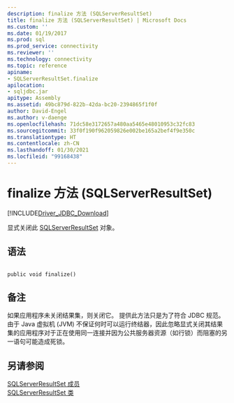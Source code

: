 ```yaml
---
description: finalize 方法 (SQLServerResultSet)
title: finalize 方法 (SQLServerResultSet) | Microsoft Docs
ms.custom: ''
ms.date: 01/19/2017
ms.prod: sql
ms.prod_service: connectivity
ms.reviewer: ''
ms.technology: connectivity
ms.topic: reference
apiname:
- SQLServerResultSet.finalize
apilocation:
- sqljdbc.jar
apitype: Assembly
ms.assetid: 49bc879d-822b-42da-bc20-2394865f1f0f
author: David-Engel
ms.author: v-daenge
ms.openlocfilehash: 71dc58e3172657a480aa5465e48010953c32fc83
ms.sourcegitcommit: 33f0f190f962059826e002be165a2bef4f9e350c
ms.translationtype: HT
ms.contentlocale: zh-CN
ms.lasthandoff: 01/30/2021
ms.locfileid: "99168438"
---
```

# <a name="finalize-method-sqlserverresultset"></a>finalize 方法 (SQLServerResultSet)
[!INCLUDE[Driver_JDBC_Download](../../../includes/driver_jdbc_download.md)]

  显式关闭此 [SQLServerResultSet](../../../connect/jdbc/reference/sqlserverresultset-class.md) 对象。  
  
## <a name="syntax"></a>语法  
  
```  
  
public void finalize()  
```  
  
## <a name="remarks"></a>备注  
 如果应用程序未关闭结果集，则关闭它。 提供此方法只是为了符合 JDBC 规范。 由于 Java 虚拟机 (JVM) 不保证何时可以运行终结器，因此忽略显式关闭其结果集的应用程序对于正在使用同一连接并因为公共服务器资源（如行锁）而阻塞的另一语句可能造成死锁。  
  
## <a name="see-also"></a>另请参阅  
 [SQLServerResultSet 成员](../../../connect/jdbc/reference/sqlserverresultset-members.md)   
 [SQLServerResultSet 类](../../../connect/jdbc/reference/sqlserverresultset-class.md)  
  
  
